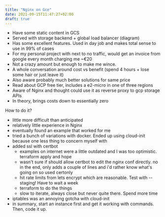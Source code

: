 ```yaml
---
title: "Nginx on Gce"
date: 2021-09-15T11:47:27+02:00
draft: true
---
```


- Have some static content in GCS
- Served with storage backend + global load balancer (diagram)
- Has some excellent features. Used in day job and makes total sense to use in 99% of cases
- For my personal project with next to no traffic, would get an invoice from google every month charging me ~€20
- Not a crazy amount but enough to make me wince. 
- A whole conversation around cost vs benefit (spend 4 hours + lose some hair or just leave it)
- Also aware probably much better solutions for same price
- Read about GCP free tier, includes a e2-micro in one of three regions 
- Aware of Nginx and thought could use it as reverse proxy to gcp storage APIs
- In theory, brings costs down to essentially zero

How to do it?
- little more difficult than anticipated
- relatively little experience in Nginx
- eventually found an example that worked for me
- tried a bunch of variations with docker. Ended up using cloud-init because one less thing to concern myself with
- added ssl with certbot
  - examples on internet were a little outdated and I was too optimistic. terraform apply and hope
  - wasn't sure if should allow certbot to edit the nginx conf directly. no in the end, only adds a couple of lines and i'd rather know what's going on so used certonly 
  - hit rate limits from lets encrypt which are reasonable. Test with --staging! Have to wait a week
  - terraform to do the things
  - slow to iterate, always close but never quite there. Spend more time
- iptables was an annoying gotcha with cloud-init
- in summary, start an instance first and get it working with commands. Then, code it up. 